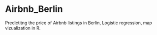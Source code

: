 # Airbnb_Berlin

Predictitng the price of Airbnb listings in Berlin, Logistic regression, map vizualization in R. 
